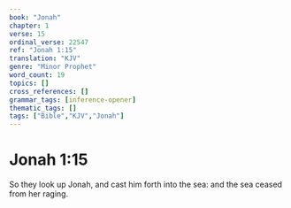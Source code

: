 ```yaml
---
book: "Jonah"
chapter: 1
verse: 15
ordinal_verse: 22547
ref: "Jonah 1:15"
translation: "KJV"
genre: "Minor Prophet"
word_count: 19
topics: []
cross_references: []
grammar_tags: [inference-opener]
thematic_tags: []
tags: ["Bible","KJV","Jonah"]
---
```


# Jonah 1:15

So they look up Jonah, and cast him forth into the sea: and the sea ceased from her raging.
